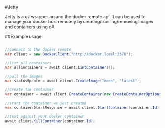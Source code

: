 #Jetty

Jetty is a c# wrapper around the docker remote api. It can be used to manage your docker host remotely by creating/running/removing images and containers using c#.

##Example usage

```csharp

//connect to the docker remote
var client = new DockerClient("http://docker.local:2376");

//list all containers
var allContainers = await client.ListContainers();

//pull the images
var statusUpdate = await client.CreateImage("mono", "latest");

//create the container
var container = await client.CreateContainer(new CreateContainerOptions("mono", true, new [] { 80, 443 }));

//start the container we just created
var containerStartResponse = await client.StartContainer(container.Id);

//test against your docker container
await client.KillContainer(container.Id);
```
